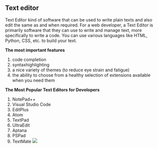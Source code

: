 ## Text editor

Text Editor kind of software that can be used to write plain texts and also edit the same as and when required.
For a web developer, a Text Editor is primarily software that they can use to write and manage text, more specifically to write a code.
You can use various languages like HTML, Python, CSS, etc. to build your text.

**The most important features**

1. code completion
1. syntaxhighlighting
1. a nice variety of themes (to reduce eye strain and fatigue) 
1. the ability to choose from a healthy selection of extensions available when you need them

**The Most Popular Text Editors for Developers**
1. NotePad++
1. Visual Studio Code
1. EditPlus
1. Atom
1. TextPad
1. UltraEdit
1. Aptana
1. PSPad
1. TextMate
![](https://www.linuxtechi.com/wp-content/uploads/2017/06/vim-text-editor-linux-desktop.jpg)

